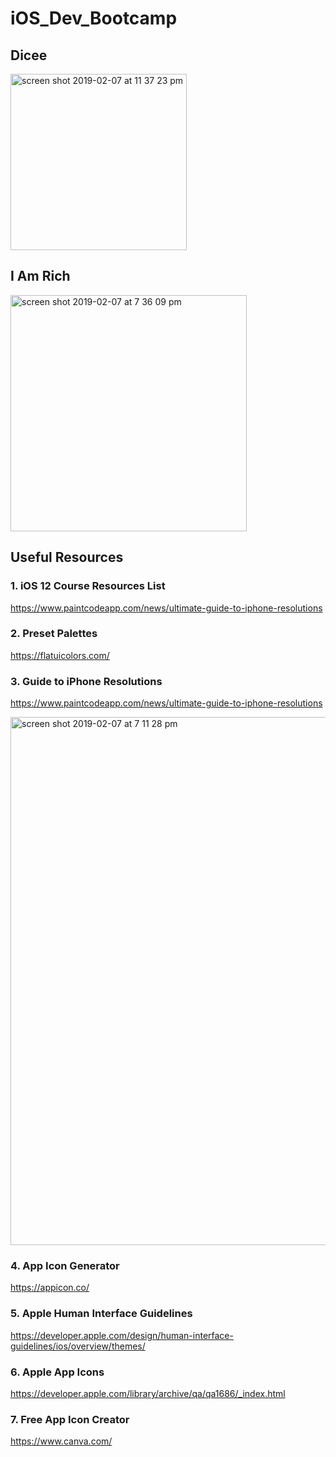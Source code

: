 # iOS_Dev_Bootcamp

## Dicee
<img width="282" alt="screen shot 2019-02-07 at 11 37 23 pm" src="https://user-images.githubusercontent.com/19628705/52465590-f9748400-2b33-11e9-98b8-cf99769c311f.png">

## I Am Rich
<img width="378" alt="screen shot 2019-02-07 at 7 36 09 pm" src="https://user-images.githubusercontent.com/19628705/52465595-fda0a180-2b33-11e9-903a-ab1e9c9e29fe.png">

## Useful Resources
### 1. iOS 12 Course Resources List
https://www.paintcodeapp.com/news/ultimate-guide-to-iphone-resolutions

### 2. Preset Palettes
https://flatuicolors.com/

### 3. Guide to iPhone Resolutions
https://www.paintcodeapp.com/news/ultimate-guide-to-iphone-resolutions

<img width="845" alt="screen shot 2019-02-07 at 7 11 28 pm" src="https://user-images.githubusercontent.com/19628705/52465601-0002fb80-2b34-11e9-91e3-333f0dd542e8.png">

### 4. App Icon Generator
https://appicon.co/

### 5. Apple Human Interface Guidelines
https://developer.apple.com/design/human-interface-guidelines/ios/overview/themes/

### 6. Apple App Icons
https://developer.apple.com/library/archive/qa/qa1686/_index.html

### 7. Free App Icon Creator
https://www.canva.com/
